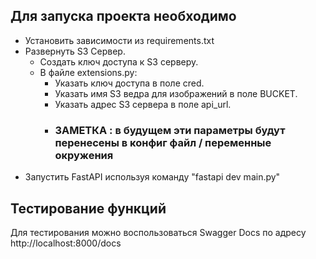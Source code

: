 ## Для запуска проекта необходимо
- Установить зависимости из requirements.txt
- Развернуть S3 Сервер.
  - Создать ключ доступа к S3 серверу.
  - В файле extensions.py:
    - Указать ключ доступа в поле cred.
    - Указать имя S3 ведра для изображений в поле BUCKET.
    - Указать адрес S3 сервера в поле api_url.
    - ### ЗАМЕТКА : в будущем эти параметры будут перенесены в конфиг файл / переменные окружения
- Запустить FastAPI используя команду "fastapi dev main.py"


## Тестирование функций
Для тестирования можно воспользоваться Swagger Docs по адресу http://localhost:8000/docs
